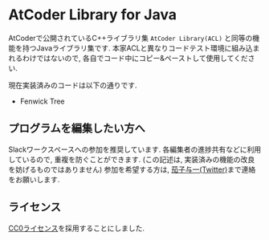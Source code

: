 # AtCoder Library for Java
AtCoderで公開されているC++ライブラリ集 `AtCoder Library(ACL)` と同等の機能を持つJavaライブラリ集です.
本家ACLと異なりコードテスト環境に組み込まれるわけではないので, 各自でコード中にコピー&ペーストして使用してください.

現在実装済みのコードは以下の通りです.
* Fenwick Tree

## プログラムを編集したい方へ
Slackワークスペースへの参加を推奨しています.
各編集者の進捗共有などに利用しているので, 重複を防ぐことができます.
(この記述は, 実装済みの機能の改良を妨げるものではありません)
参加を希望する方は, [茄子与一(Twitter)](https://twitter.com/skkytkstexhk)まで連絡をお願いします. 

## ライセンス
[CC0ライセンス](https://creativecommons.org/share-your-work/public-domain/cc0)を採用することにしました.
